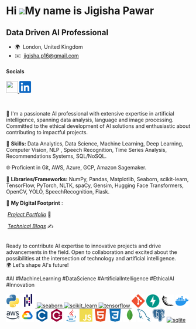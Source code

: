 Hi ![](https://user-images.githubusercontent.com/18350557/176309783-0785949b-9127-417c-8b55-ab5a4333674e.gif)My name is Jigisha Pawar
=====================================================================================================================================

<H2>Data Driven AI Professional</H2> 


* 🌍  London, United Kingdom
* ✉️  [jigisha.p16@gmail.com](mailto:jigisha.p16@gmail.com)
<h4 align="left"> Socials </h4>
<p align="left"> 
<a href="https://www.github.com/Jigisha-p" target="_blank" rel="noreferrer"> <picture> 
<source media="(prefers-color-scheme: dark)" srcset="icons/social/github-dark.svg" /> 
<source media="(prefers-color-scheme: light)" srcset="icons/social/github.svg" /> 
<img src="icons/socials/github.svg" width="32" height="32" /> </picture> </a>
<a href="https://www.linkedin.com/in/jigishap16" target="_blank" rel="noreferrer"> <picture> 
<source media="(prefers-color-scheme: dark)" srcset="icons/social/linkedin-dark.svg" />
<source media="(prefers-color-scheme: light)" srcset="icons/social/linkedin.svg" /> 
<img src="icons/social/linkedin.svg" width="32" height="32" /> </picture> </a></p>
<br>

👋 I'm a passionate AI professional with extensive expertise in artificial intelligence, spanning data analysis, language and image processing. Committed to the ethical development of AI solutions and enthusiastic about contributing to impactful projects.


🧠 **Skills:** Data Analytics, Data Science, Machine Learning, Deep Learning, Computer Vision, NLP , Speech Recognition, Time Series Analysis, Recommendations Systems, SQL/NoSQL.

🌐 Proficient in Git, AWS, Azure, GCP, Amazon Sagemaker.

🔧 **Libraries/Frameworks:** NumPy, Pandas, Matplotlib, Seaborn, scikit-learn, TensorFlow, PyTorch, NLTK, spaCy, Gensim, Hugging Face Transformers, OpenCV, YOLO, SpeechRecognition, Flask.

👣 **My Digital Footprint** :

 [*Project Portfolio*](https://www.datascienceportfol.io/JigishaP) 💼

 [*Technical Blogs*](https://medium.com/@jigisha.p16) ✍️


<br>
Ready to contribute AI expertise to innovative projects and drive advancements in the field. Open to collaboration and excited about the possibilities at the intersection of technology and artificial intelligence.
<br>
🌍 Let's shape AI's future!

#AI #MachineLearning #DataScience #ArtificialIntelligence #EthicalAI #Innovation

<a href="https://www.python.org/" target="_blank" rel="noreferrer"><img src="icons/python-colored.svg" width="36" height="36" alt="Python" /></a>
<a href="https://pandas.pydata.org/" target="_blank" rel="noreferrer"> <img src="icons/pandas-original.svg" alt="pandas" width="40" height="40"/> </a> 
<a href="https://seaborn.pydata.org/" target="_blank" rel="noreferrer"> <img src="https://seaborn.pydata.org/_images/logo-mark-lightbg.svg" alt="seaborn" width="40" height="40"/> </a>
<a href="https://scikit-learn.org/" target="_blank" rel="noreferrer"> <img src="https://upload.wikimedia.org/wikipedia/commons/0/05/Scikit_learn_logo_small.svg" alt="scikit_learn" width="40" height="40"/> </a> 
<a href="https://www.tensorflow.org" target="_blank" rel="noreferrer"> <img src="https://www.vectorlogo.zone/logos/tensorflow/tensorflow-icon.svg" alt="tensorflow" width="40" height="40"/> </a> 
<a href="https://git-scm.com/" target="_blank" rel="noreferrer"><img src="icons/git-colored.svg" width="36" height="36" alt="Git" /></a>
<a href="https://fastapi.tiangolo.com/" target="_blank" rel="noreferrer"><img src="icons/fastapi-colored.svg" width="36" height="36" alt="Fast API" /></a>
<a href="https://flask.palletsprojects.com/en/2.0.x/" target="_blank" rel="noreferrer"><img src="icons/flask-colored.svg" width="36" height="36" alt="Flask" /></a>
<a href="https://www.docker.com/" target="_blank" rel="noreferrer"><img src="icons/docker-colored.svg" width="36" height="36" alt="Docker" /></a>
<a href="https://aws.amazon.com" target="_blank" rel="noreferrer"><img src="icons/aws-colored.svg" width="36" height="36" alt="Amazon Web Services" /></a>
<a href="https://cloud.google.com/" target="_blank" rel="noreferrer"><img src="icons/googlecloud-colored.svg" width="36" height="36" alt="Google Cloud" /></a>
<a href="https://docs.microsoft.com/en-us/cpp/?view=msvc-170" target="_blank" rel="noreferrer"><img src="icons/c-colored.svg" width="36" height="36" alt="C" /></a>
<a href="https://docs.microsoft.com/en-us/cpp/?view=msvc-170" target="_blank" rel="noreferrer"><img src="icons/cplusplus-colored.svg" width="36" height="36" alt="C++" /></a>
<a href="https://www.oracle.com/java/" target="_blank" rel="noreferrer"><img src="icons/java-colored.svg" width="36" height="36" alt="Java" /></a>
<a href="https://developer.mozilla.org/en-US/docs/Web/JavaScript" target="_blank" rel="noreferrer"><img src="icons/javascript-colored.svg" width="36" height="36" alt="JavaScript" /></a>
<a href="https://developer.mozilla.org/en-US/docs/Glossary/HTML5" target="_blank" rel="noreferrer"><img src="icons/html5-colored.svg" width="36" height="36" alt="HTML5" /></a>
<a href="https://www.w3.org/TR/CSS/#css" target="_blank" rel="noreferrer"><img src="icons/css3-colored.svg" width="36" height="36" alt="CSS3" /></a>
<a href="https://www.mongodb.com/" target="_blank" rel="noreferrer"><img src="icons/mongodb-colored.svg" width="36" height="36" alt="MongoDB" /></a>
<a href="https://www.mysql.com/" target="_blank" rel="noreferrer"><img src="icons/mysql-colored.svg" width="36" height="36" alt="MySQL" /></a>
<a href="https://www.postgresql.org/" target="_blank" rel="noreferrer"><img src="icons/postgresql-colored.svg" width="36" height="36" alt="PostgreSQL" /></a>
<a href="https://www.sqlite.org/" target="_blank" rel="noreferrer"> <img src="https://www.vectorlogo.zone/logos/sqlite/sqlite-icon.svg" alt="sqlite" width="40" height="40"/> </a>

